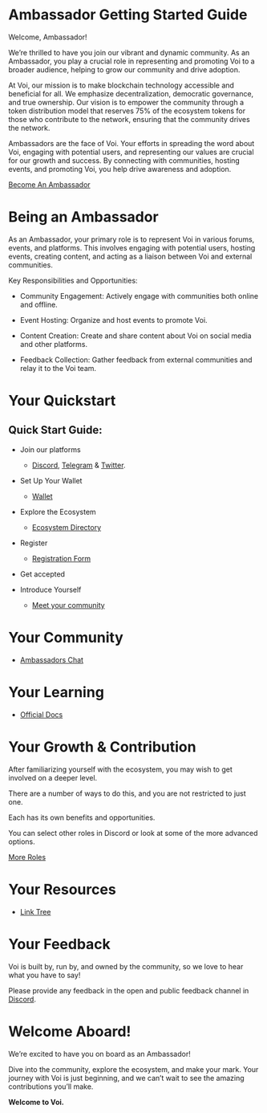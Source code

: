 # Ambassador Getting Started Guide

Welcome, Ambassador! 

We’re thrilled to have you join our vibrant and dynamic community. As an Ambassador, you play a crucial role in representing and promoting Voi to a broader audience, helping to grow our community and drive adoption.

At Voi, our mission is to make blockchain technology accessible and beneficial for all. We emphasize decentralization, democratic governance, and true ownership. Our vision is to empower the community through a token distribution model that reserves 75% of the ecosystem tokens for those who contribute to the network, ensuring that the community drives the network.

Ambassadors are the face of Voi. Your efforts in spreading the word about Voi, engaging with potential users, and representing our values are crucial for our growth and success. By connecting with communities, hosting events, and promoting Voi, you help drive awareness and adoption.

[Become An Ambassador](https://t.co/9pyPp6pFCu) 

# Being an Ambassador

As an Ambassador, your primary role is to represent Voi in various forums, events, and platforms. This involves engaging with potential users, hosting events, creating content, and acting as a liaison between Voi and external communities.

Key Responsibilities and Opportunities:

- Community Engagement: Actively engage with communities both online and offline.

- Event Hosting: Organize and host events to promote Voi.

- Content Creation: Create and share content about Voi on social media and other platforms.

- Feedback Collection: Gather feedback from external communities and relay it to the Voi team.


# Your Quickstart

## Quick Start Guide:

- Join our platforms 
    - [Discord](https://discord.gg/vnFbrJrHeW), [Telegram](https://t.me/VoiOfficial) & [Twitter](https://x.com/Voi_Net).

- Set Up Your Wallet
    - [Wallet](https://kibis.is/)

- Explore the Ecosystem
    - [Ecosystem Directory](https://airtable.com/apphFYuejZFJJG0i6/shru2v6BXxUaAEU7O)

- Register
    - [Registration Form](https://t.co/9pyPp6pFCu) 

- Get accepted

- Introduce Yourself
    - [Meet your community](https://discord.com/channels/1055863853633785857/1235640803251195925)


# Your Community

- [Ambassadors Chat](https://discord.com/channels/1055863853633785857/1235640803251195925)

# Your Learning

- [Official Docs](https://docs.voi.network/)

# Your Growth & Contribution

After familiarizing yourself with the ecosystem, you may wish to get involved on a deeper level. 

There are a number of ways to do this, and you are not restricted to just one. 

Each has its own benefits and opportunities. 

You can select other roles in Discord or look at some of the more advanced options.

[More Roles](../become-a-rebel.md)

# Your Resources

- [Link Tree](https://linktr.ee/voi_network) 

# Your Feedback

Voi is built by, run by, and owned by the community, so we love to hear what you have to say! 

Please provide any feedback in the open and public feedback channel in [Discord](https://discord.com/channels/1055863853633785857/1201927574289403974).

# Welcome Aboard!

We’re excited to have you on board as an Ambassador! 

Dive into the community, explore the ecosystem, and make your mark. Your journey with Voi is just beginning, and we can’t wait to see the amazing contributions you’ll make.

**Welcome to Voi.**